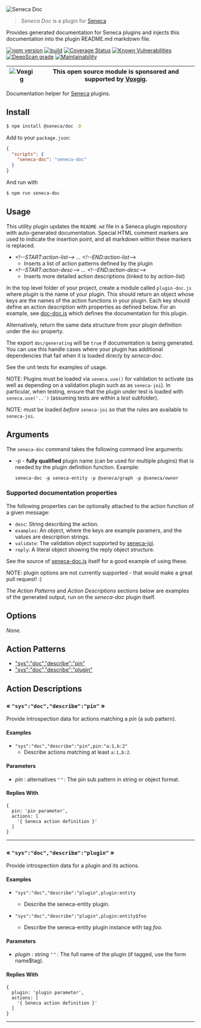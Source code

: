 ![Seneca Doc](http://senecajs.org/files/assets/seneca-logo.png)

> _Seneca Doc_ is a plugin for [Seneca](http://senecajs.org)


Provides generated documentation for Seneca plugins and injects this 
documentation into the plugin README.md markdown file.


[![npm version](https://img.shields.io/npm/v/@seneca/doc.svg)](https://npmjs.com/package/@seneca/doc)
[![build](https://github.com/senecajs/seneca-doc/actions/workflows/build.yml/badge.svg)](https://github.com/senecajs/seneca-doc/actions/workflows/build.yml)
[![Coverage Status](https://coveralls.io/repos/senecajs/seneca-doc/badge.svg?branch=master)](https://coveralls.io/github/senecajs/seneca-doc?branch=master)
[![Known Vulnerabilities](https://snyk.io/test/github/senecajs/seneca-doc/badge.svg)](https://snyk.io/test/github/senecajs/seneca-doc)
[![DeepScan grade](https://deepscan.io/api/teams/5016/projects/25451/branches/796879/badge/grade.svg)](https://deepscan.io/dashboard#view=project&tid=5016&pid=25451&bid=796879)
[![Maintainability](https://api.codeclimate.com/v1/badges/68675302d30a1e3e9447/maintainability)](https://codeclimate.com/github/senecajs/seneca-doc/maintainability)


| ![Voxgig](https://www.voxgig.com/res/img/vgt01r.png) | This open source module is sponsored and supported by [Voxgig](https://www.voxgig.com). |
|---|---|


Documentation helper for [Seneca](senecajs.org) plugins.


## Install

```sh
$ npm install @seneca/doc -D
```

Add to your `package.json`:

```json
{
  "scripts": {
    "seneca-doc": "seneca-doc"
  }
}
```

And run with

```sh
$ npm run seneca-doc
```

## Usage

This utility plugin updates the `README.md` file in a Seneca plugin
repository with auto-generated documentation. Special HTML comment
markers are used to indicate the insertion point, and all markdown
within these markers is replaced.

* _&lt;!--START:action-list--&gt; ... &lt;!--END:action-list--&gt;_
  * Inserts a list of action patterns defined by the plugin
* _&lt;!--START:action-desc--&gt; ... &lt;!--END:action-desc--&gt;_
  * Inserts more detailed action descriptions (linked to by _action-list_)

In the top level folder of your project, create a module called
`plugin-doc.js` where _plugin_ is the name of your plugin. This should
return an object whose keys are the names of the action functions in
your plugin. Each key should define an action description with
properties as defined below. For an example,
see [doc-doc.js](doc-doc.js) which defines the documentation for this
plugin.

Alternatively, return the same data structure from your plugin
definition under the `doc` property.

The export `doc/generating` will be `true` if documentation is being
generated. You can use this handle cases where your plugin has
additional dependencies that fail when it is loaded direcly by
_seneca-doc_.

See the unit tests for examples of usage.

NOTE: Plugins must be loaded via `seneca.use()` for validation to
activate (as well as depending on a validation plugin such as as
`seneca-joi`). In particular, when testing, ensure that the plugin
under test is loaded with `seneca.use('..')` (assuming tests are
within a _test_ subfolder).

NOTE: must be loaded *before* `seneca-joi` so that the rules are
available to `seneca-joi`.


## Arguments

The `seneca-doc` command takes the following command line arguments:

* -p - **fully qualified** plugin name (can be used for multiple plugins)
  that is needed by the plugin definition function. Example:
  ```
  seneca-doc -p seneca-entity -p @seneca/graph -p @seneca/owner
  ```


### Supported documentation properties

The following properties can be optionally attached to the action
function of a given message:

* `desc`: String describing the action.
* `examples`: An object, where the keys are example paramers, and the values are description strings.
* `validate`: The validation object supported by [seneca-joi](//github.com/senecajs/seneca-joi).
* `reply`: A literal object showing the reply object structure.

See the source of [seneca-doc.js](seneca-doc.js#L29) itself for a good
example of using these.

NOTE: plugin options are not currently supported - that would make a
great pull request! :)

The *Action Patterns* and *Action Descriptions* sections below are
examples of the generated output, run on the _seneca-doc_ plugin
itself.


<!--START:options-->


## Options

*None.*


<!--END:options-->


<!--START:action-list-->


## Action Patterns

* ["sys":"doc","describe":"pin"](#-sysdocdescribepin-)
* ["sys":"doc","describe":"plugin"](#-sysdocdescribeplugin-)


<!--END:action-list-->

<!--START:action-desc-->


## Action Descriptions

### &laquo; `"sys":"doc","describe":"pin"` &raquo;

Provide introspection data for actions matching a _pin_ (a sub pattern).




#### Examples



* `"sys":"doc","describe":"pin",pin:"a:1,b:2"`
  * Describe actions matching at least `a:1,b:2`.
#### Parameters


* _pin_ : alternatives <i><small>"&nbsp;"</small></i>
 : The pin sub pattern in string or object format.




#### Replies With


```
{
  pin: 'pin parameter',
  actions: [
    '{ Seneca action definition }'
  ]
}
```


----------
### &laquo; `"sys":"doc","describe":"plugin"` &raquo;

Provide introspection data for a plugin and its actions.




#### Examples



* `"sys":"doc","describe":"plugin",plugin:entity`
  * Describe the seneca-entity plugin.

* `"sys":"doc","describe":"plugin",plugin:entity$foo`
  * Describe the seneca-entity plugin instance with tag _foo_.
#### Parameters


* _plugin_ : string <i><small>"&nbsp;"</small></i>
 : The full name of the plugin (if tagged, use the form name$tag).




#### Replies With


```
{
  plugin: 'plugin parameter',
  actions: [
    '{ Seneca action definition }'
  ]
}
```


----------


<!--END:action-desc-->


[BadgeCoveralls]: https://coveralls.io/repos/voxgig/seneca-doc/badge.svg?branch=master&service=github
[BadgeNpm]: https://badge.fury.io/js/%40seneca%2Fdoc.svg
[BadgeTravis]: https://travis-ci.org/voxgig/seneca-doc.svg?branch=master
[Coveralls]: https://coveralls.io/github/voxgig/seneca-doc?branch=master
[Npm]: https://www.npmjs.com/package/@seneca/doc
[Travis]: https://travis-ci.org/voxgig/seneca-doc?branch=master

